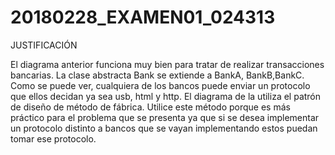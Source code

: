 # 20180228_EXAMEN01_024313

JUSTIFICACIÓN

El diagrama anterior funciona muy bien para tratar de realizar transacciones bancarias.
La clase abstracta Bank se extiende a BankA, BankB,BankC.  Como se puede ver, cualquiera de los bancos puede enviar un protocolo que ellos decidan ya sea usb, html y http. El diagrama de la utiliza el patrón de diseño de método de fábrica. Utilice este método porque es más práctico para el problema que se presenta ya que si se desea implementar un protocolo distinto a bancos que se vayan implementando estos puedan tomar ese protocolo.

